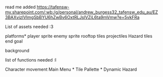 read me added
https://tafensw-my.sharepoint.com/:wb:/g/personal/andrew_burgess32_tafensw_edu_au/EZ3BAXvizlVImgSbBYU6hZwBv6OxtRLJslVZiL6ta9mVmw?e=5vkFRa


List of assets needed :3

platforms*
player sprite
enemy sprite
rooftop tiles
projectiles
Hazard tiles
end goal

background

list of functions needed :I

Character movement
Main Menu *
Tile Pallette *
Dynamic Hazard






